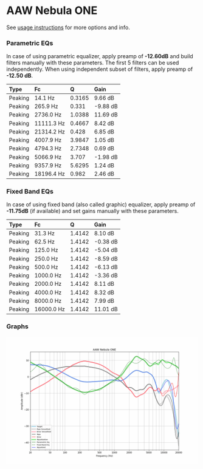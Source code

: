 # AAW Nebula ONE
See [usage instructions](https://github.com/jaakkopasanen/AutoEq#usage) for more options and info.

### Parametric EQs
In case of using parametric equalizer, apply preamp of **-12.60dB** and build filters manually
with these parameters. The first 5 filters can be used independently.
When using independent subset of filters, apply preamp of **-12.50 dB**.

| Type    | Fc         |      Q | Gain     |
|:--------|:-----------|:-------|:---------|
| Peaking | 14.1 Hz    | 0.3165 | 9.66 dB  |
| Peaking | 265.9 Hz   | 0.331  | -9.88 dB |
| Peaking | 2736.0 Hz  | 1.0388 | 11.69 dB |
| Peaking | 11111.3 Hz | 0.4667 | 8.42 dB  |
| Peaking | 21314.2 Hz | 0.428  | 6.85 dB  |
| Peaking | 4007.9 Hz  | 3.9847 | 1.05 dB  |
| Peaking | 4794.3 Hz  | 2.7348 | 0.69 dB  |
| Peaking | 5066.9 Hz  | 3.707  | -1.98 dB |
| Peaking | 9357.9 Hz  | 5.6295 | 1.24 dB  |
| Peaking | 18196.4 Hz | 0.982  | 2.46 dB  |

### Fixed Band EQs
In case of using fixed band (also called graphic) equalizer, apply preamp of **-11.75dB**
(if available) and set gains manually with these parameters.

| Type    | Fc         |      Q | Gain     |
|:--------|:-----------|:-------|:---------|
| Peaking | 31.3 Hz    | 1.4142 | 8.10 dB  |
| Peaking | 62.5 Hz    | 1.4142 | -0.38 dB |
| Peaking | 125.0 Hz   | 1.4142 | -5.04 dB |
| Peaking | 250.0 Hz   | 1.4142 | -8.59 dB |
| Peaking | 500.0 Hz   | 1.4142 | -6.13 dB |
| Peaking | 1000.0 Hz  | 1.4142 | -3.36 dB |
| Peaking | 2000.0 Hz  | 1.4142 | 8.11 dB  |
| Peaking | 4000.0 Hz  | 1.4142 | 8.32 dB  |
| Peaking | 8000.0 Hz  | 1.4142 | 7.99 dB  |
| Peaking | 16000.0 Hz | 1.4142 | 11.01 dB |

### Graphs
![](./AAW%20Nebula%20ONE.png)